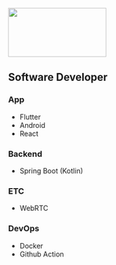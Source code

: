 [<img src="https://mwidget.moberan.com/api/widget/c8c647eb-95c7-4237-a4a0-6a4da8520255?useFadeIn=true" width="200" height="100" />](https://m-widget.moberan.com)

## Software Developer
### App
* Flutter
* Android
* React

### Backend
* Spring Boot (Kotlin)

### ETC
* WebRTC

### DevOps
* Docker
* Github Action

